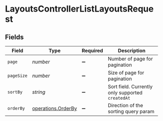 # LayoutsControllerListLayoutsRequest


## Fields

| Field                                                    | Type                                                     | Required                                                 | Description                                              |
| -------------------------------------------------------- | -------------------------------------------------------- | -------------------------------------------------------- | -------------------------------------------------------- |
| `page`                                                   | *number*                                                 | :heavy_minus_sign:                                       | Number of page for pagination                            |
| `pageSize`                                               | *number*                                                 | :heavy_minus_sign:                                       | Size of page for pagination                              |
| `sortBy`                                                 | *string*                                                 | :heavy_minus_sign:                                       | Sort field. Currently only supported `createdAt`         |
| `orderBy`                                                | [operations.OrderBy](../../models/operations/orderby.md) | :heavy_minus_sign:                                       | Direction of the sorting query param                     |